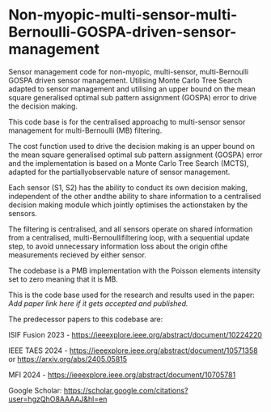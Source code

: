 # Non-myopic-multi-sensor-multi-Bernoulli-GOSPA-driven-sensor-management
Sensor management code for non-myopic, multi-sensor, multi-Bernoulli GOSPA driven sensor management. Utilising Monte Carlo Tree Search adapted to sensor management and utilising an upper bound on the mean square generalised optimal sub pattern assignment (GOSPA) error to drive the decision making.

This code base is for the centralised approachg to multi-sensor sensor management for multi-Bernoulli (MB) filtering.

The cost function used to drive the decision making is an upper bound on the mean square generalised optimal sub pattern assignment (GOSPA) error and the implementation is based on a Monte Carlo Tree Search (MCTS), adapted for the partiallyobservable nature of sensor management.

Each sensor (S1, S2) has the ability to conduct its own decision making, independent of the other andthe ability to share information to a centralised decision making module which jointly optimises the actionstaken by the sensors.

The filtering is centralised, and all sensors operate on shared information from a centralised, multi-Bernoullifiltering loop, with a sequential update step, to avoid unnecessary information loss about the origin ofthe measurements recieved by either sensor.

The codebase is a PMB implementation with the Poisson elements intensity set to zero meaning that it is MB.

This is the code base used for the research and results used in the paper: *Add paper link here if it gets accepted and published.*





The predecessor papers to this codebase are: 

ISIF Fusion 2023 - https://ieeexplore.ieee.org/abstract/document/10224220

IEEE TAES 2024 - https://ieeexplore.ieee.org/abstract/document/10571358 or https://arxiv.org/abs/2405.05815

MFI 2024 - https://ieeexplore.ieee.org/abstract/document/10705781

Google Scholar:  https://scholar.google.com/citations?user=hgzQhO8AAAAJ&hl=en
